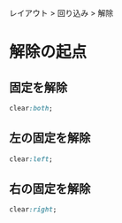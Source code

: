 レイアウト > 回り込み > 解除
# 解除の起点
## 固定を解除
```css
clear:both;
```

## 左の固定を解除
```css
clear:left;
```

## 右の固定を解除
```css
clear:right;
```
